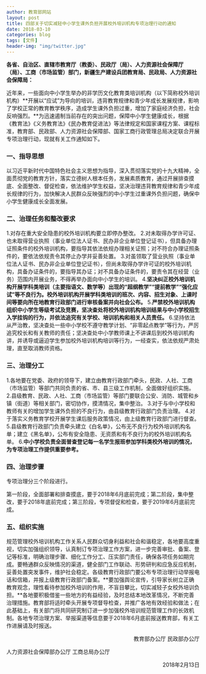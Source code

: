 ```yaml
---
author: 教育部网站
layout: post
title: 四部关于切实减轻中小学生课外负担开展校外培训机构专项治理行动的通知
date: 2018-03-10
categories: blog
tags: [文件]
header-img: "img/twitter.jpg"
---
```

**各省、自治区、直辖市教育厅（教委）、民政厅（局）、人力资源社会保障厅（局）、工商（市场监管）部门，新疆生产建设兵团教育局、民政局、人力资源社会保障局：**

近年来，一些面向中小学生举办的非学历文化教育类培训机构（以下简称校外培训机构）**开展以“应试”为导向的培训，违背教育规律和青少年成长发展规律，影响了学校正常的教育教学秩序，造成学生课外负担过重，增加了家庭经济负担，社会反响强烈。**为迅速遏制当前存在的突出问题，保障中小学生健康成长，根据《教育法》《义务教育法》《民办教育促进法》等法律规定和国家课程方案、课程标准，教育部、民政部、人力资源社会保障部、国家工商行政管理总局决定联合开展专项治理行动，现就有关工作通知如下。

### 一、指导思想

以习近平新时代中国特色社会主义思想为指导，深入贯彻落实党的十九大精神，全面贯彻党的教育方针，落实立德树人根本任务，发展素质教育，通过开展排查摸底、全面整改、督促检查，依法维护学生权益，坚决治理违背教育规律和青少年成长规律的行为，加快解决人民群众反映强烈的中小学生过重课外负担问题，确保中小学生健康成长全面发展。

### 二、治理任务和整改要求

1.对存在重大安全隐患的校外培训机构要立即停办整改。
2.对未取得办学许可证、也未取得营业执照（事业单位法人证书、民办非企业单位登记证书），但具备办理证照条件的校外培训机构，要指导其依法依规办理相关证照；对不符合办理证照条件的，要依法依规责令其停止办学并妥善处置。
3.对虽领取了营业执照（事业单位法人证书、民办非企业单位登记证书），但尚未取得办学许可证的校外培训机构，具备办证条件的，要指导其办证；对不具备办证条件的，要责令其在经营（业务）范围内开展业务，不得再举办面向中小学生的培训。
4.**坚决纠正校外培训机构开展学科类培训（主要指语文、数学等）出现的“超纲教学”“提前教学”“强化应试”等不良行为。校外培训机构开展学科类培训的班次、内容、招生对象、上课时间等要向所在地教育行政部门进行审核备案并向社会公布。**
5.**严禁校外培训机构组织中小学生等级考试及竞赛，坚决查处将校外培训机构培训结果与中小学校招生入学挂钩的行为，并依法追究有关学校、培训机构和相关人员责任。**
6.坚持依法从严治教，坚决查处一些中小学校不遵守教学计划、“非零起点教学”等行为，严厉追究校长和有关教师的责任；坚决查处中小学教师课上不讲课后到校外培训机构讲，并诱导或逼迫学生参加校外培训机构培训等行为，一经查实，依法依规严肃处理，直至取消教师资格。

### 三、治理分工

1.各地要在党委、政府的领导下，建立由教育行政部门牵头，民政、人社、工商（市场监管）等部门共同负责的省、市、县三级工作机制，全面做好组织实施。
2.县级教育、民政、人社、工商（市场监管）等部门要联合公安、消防、城管和乡镇（街道）等相关部门，密切协作，摸清情况，集中整治。
3.对于与中小学校和教师有关的增加学生课外负担的不良行为，由县级教育行政部门负责治理。
4.对于落实义务教育学校开展学生课后服务政策情况，由上级教育行政部门进行督查。
5.县级教育行政部门负责牵头建立《白名单》，公布无不良行为校外培训机构名单；建立《黑名单》，公布有安全隐患、无资质和有不良行为的校外培训机构名单。
6.**中小学校负责全面普查登记每一名学生报班参加学科类校外培训的情况，为专项治理工作提供重要参考。**

### 四、治理步骤

专项治理分三个阶段进行。

第一阶段，全面部署和排查摸底，要于2018年6月底前完成；第二阶段，集中整改，要于2018年底前完成；第三阶段，专项督促和检查，要于2019年6月底前完成。

### 五、组织实施

规范管理校外培训机构工作关系人民群众切身利益和社会和谐稳定，各地要高度重视，切实加强组织领导，认真制订专项治理工作方案，进一步完善审批、备案、登记等标准，明确治理步骤、细化工作分工、压实部门责任，确保各项任务如期完成。要畅通群众反映情况的渠道，健全部门工作联动、形势研判和应急反应机制，妥善处置突发事件，维护社会稳定。各级教育行政部门要公布专项治理行动举报电话和信箱，并报上级教育行政部门备案。**要加强舆论宣传，引导家长树立正确教育观念，理性看待参加校外培训的作用，不盲目攀比，切实减轻子女校外培训负担。**各地要积极借鉴一些地方的有益经验，及时总结本地改革情况，不断完善治理措施。教育部将适时牵头开展专项督导检查，并推广各地有效经验和做法；在此基础上，有关部门将共同研究制订进一步加强校外培训规范管理工作的长效机制。各地专项治理方案、举报渠道等信息要于2018年6月底前报送教育部，有关工作进展请及时报送。
<p align="right">教育部办公厅 民政部办公厅

人力资源社会保障部办公厅 工商总局办公厅</p>
<p align="right">2018年2月13日</p>